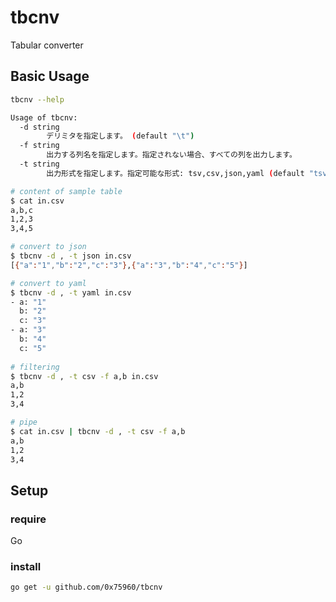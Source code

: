 tbcnv
======

Tabular converter

Basic Usage
------------

```sh
tbcnv --help
```

```sh
Usage of tbcnv:
  -d string
        デリミタを指定します。 (default "\t")
  -f string
        出力する列名を指定します。指定されない場合、すべての列を出力します。
  -t string
        出力形式を指定します。指定可能な形式: tsv,csv,json,yaml (default "tsv")
```

```sh
# content of sample table
$ cat in.csv
a,b,c
1,2,3
3,4,5

# convert to json
$ tbcnv -d , -t json in.csv 
[{"a":"1","b":"2","c":"3"},{"a":"3","b":"4","c":"5"}]

# convert to yaml
$ tbcnv -d , -t yaml in.csv
- a: "1"
  b: "2"
  c: "3"
- a: "3"
  b: "4"
  c: "5"
  
# filtering
$ tbcnv -d , -t csv -f a,b in.csv
a,b
1,2
3,4

# pipe
$ cat in.csv | tbcnv -d , -t csv -f a,b
a,b
1,2
3,4
```

Setup
------

### require

Go

### install

```sh
go get -u github.com/0x75960/tbcnv
```
